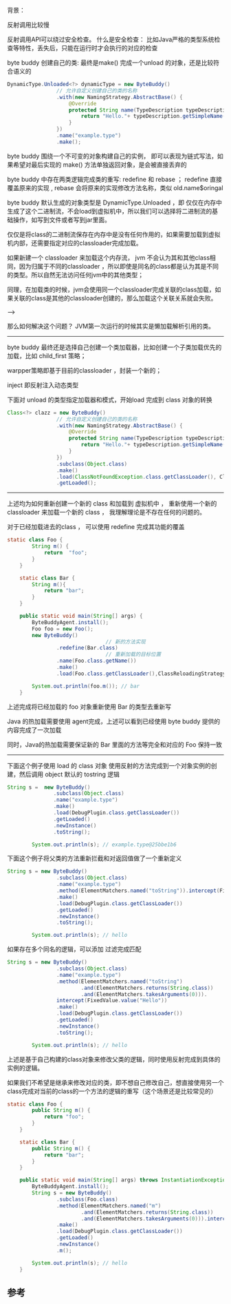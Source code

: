 
背景：

反射调用比较慢

反射调用API可以绕过安全检查。 什么是安全检查： 比如Java严格的类型系统检查等特性，丢失后，只能在运行时才会执行的对应的检查

byte buddy 创建自己的类: 最终是make() 完成一个unload 的对象，还是比较符合语义的

```java
DynamicType.Unloaded<?> dynamicType = new ByteBuddy()
                // 允许自定义创建自己的类的名称
                .with(new NamingStrategy.AbstractBase() {
                    @Override
                    protected String name(TypeDescription typeDescription) {
                        return "Hello."+ typeDescription.getSimpleName();
                    }
                })
                .name("example.type")
                .make();
```

byte buddy 围绕一个不可变的对象构建自己的实例， 即可以表现为链式写法，如果希望对最后实现的 make() 方法单独返回对象，是会被直接丢弃的

byte buddy 中存在两类逻辑完成类的重写: redefine 和 rebase ； redefine 直接覆盖原来的实现 , rebase 会将原来的实现修改方法名称，类似 old.name$oringal

byte buddy 默认生成的对象类型是 DynamicType.Unloaded ，即 仅仅在内存中生成了这个二进制流，不会load到虚拟机中，所以我们可以选择将二进制流的基础操作，如写到文件或者写到jar里面。

仅仅是将class的二进制流保存在内存中是没有任何作用的，如果需要加载到虚拟机内部，还需要指定对应的classloader完成加载。

如果新建一个 classloader 来加载这个内存流， jvm 不会认为其和其他class相同，因为归属于不同的classloader ，所以即使是同名的class都是认为其是不同的类型。所以自然无法访问任何jvm中的其他类型；

同理，在加载类的时候，jvm会使用同一个classloader完成关联的class加载，如果关联的class是其他的classloader创建的，那么加载这个关联关系就会失败。

—>

那么如何解决这个问题？ JVM第一次运行的时候其实是懒加载解析引用的类。

---

byte buddy 最终还是选择自己创建一个类加载器，比如创建一个子类加载优先的加载，比如 child_first 策略；

warpper策略即基于目前的classloader ，封装一个新的；

inject 即反射注入动态类型

下面对 unload 的类型指定加载器和模式，开始load 完成到 class 对象的转换

```java
Class<?> clazz = new ByteBuddy()
                // 允许自定义创建自己的类的名称
                .with(new NamingStrategy.AbstractBase() {
                    @Override
                    protected String name(TypeDescription typeDescription) {
                        return "Hello."+ typeDescription.getSimpleName();
                    }
                })
                .subclass(Object.class)
                .make()
                .load(ClassNotFoundException.class.getClassLoader(), ClassLoadingStrategy.Default.WRAPPER)
                .getLoaded();
```

---

上述均为如何重新创建一个新的 class 和加载到 虚拟机中 ， 重新使用一个新的 classloader 来加载一个新的 class ， 我理解理论是不存在任何的问题的。

对于已经加载进去的class ， 可以使用 redefine 完成其功能的覆盖

```java
static class Foo {
        String m() {
            return  "foo";
        }
    }

    static class Bar {
        String m(){
            return "bar";
        }
    }

    public static void main(String[] args) {
        ByteBuddyAgent.install();
        Foo foo = new Foo();
        new ByteBuddy()
								// 新的方法实现
                .redefine(Bar.class)
								// 重新加载的目标位置
                .name(Foo.class.getName())
                .make()
                .load(Foo.class.getClassLoader(),ClassReloadingStrategy.fromInstalledAgent());

        System.out.println(foo.m()); // bar
    }
```

上述完成将已经加载的 foo 对象重新使用 Bar 的类型去重新写

Java 的热加载需要使用 agent完成，上述可以看到已经使用 byte buddy 提供的内容完成了一次加载

同时，Java的热加载需要保证新的 Bar 里面的方法等完全和对应的 Foo 保持一致

---

下面这个例子使用 load 的 class 对象 使用反射的方法完成到一个对象实例的创建，然后调用 object 默认的 tostring 逻辑

```java
String s =  new ByteBuddy()
               .subclass(Object.class)
               .name("example.type")
               .make()
               .load(DebugPlugin.class.getClassLoader())
               .getLoaded()
               .newInstance()
               .toString();

        System.out.println(s); // example.type@25bbe1b6
```

下面这个例子将父类的方法重新拦截和对返回值做了一个重新定义

```java
String s = new ByteBuddy()
                .subclass(Object.class)
                .name("example.type")
                .method(ElementMatchers.named("toString")).intercept(FixedValue.value("Hello"))
                .make()
                .load(DebugPlugin.class.getClassLoader())
                .getLoaded()
                .newInstance()
                .toString();

        System.out.println(s); // hello
```

如果存在多个同名的逻辑，可以添加 过滤完成匹配

```java
String s = new ByteBuddy()
                .subclass(Object.class)
                .name("example.type")
                .method(ElementMatchers.named("toString")
                        .and(ElementMatchers.returns(String.class))
                        .and(ElementMatchers.takesArguments(0))).
                intercept(FixedValue.value("Hello"))
                .make()
                .load(DebugPlugin.class.getClassLoader())
                .getLoaded()
                .newInstance()
                .toString();

        System.out.println(s); // hello
```

上述是基于自己构建的class对象来修改父类的逻辑，同时使用反射完成到具体的实例的逻辑。

如果我们不希望是继承来修改对应的类，即不想自己修改自己，想直接使用另一个class完成对当前的class的一个方法的逻辑的重写（这个场景还是比较常见的）

```java
static class Foo {
        public String m() {
            return "foo";
        }
    }

    static class Bar {
        public String m() {
            return "bar";
        }
    }

    public static void main(String[] args) throws InstantiationException, IllegalAccessException {
        ByteBuddyAgent.install();
        String s = new ByteBuddy()
                .subclass(Foo.class)
                .method(ElementMatchers.named("m")
                        .and(ElementMatchers.returns(String.class))
                        .and(ElementMatchers.takesArguments(0))).intercept(MethodDelegation.to(Bar.class))
                .make()
                .load(DebugPlugin.class.getClassLoader())
                .getLoaded()
                .newInstance()
                .m();

        System.out.println(s); // hello
    }
```

## 参考